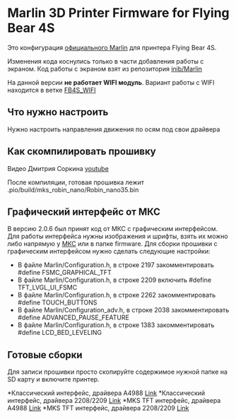 # Marlin 3D Printer Firmware for Flying Bear 4S

Это конфигурация [официального Marlin](https://github.com/MarlinFirmware/Marlin) для принтера Flying Bear 4S.

 Изменения кода коснулись только в части добавления работы с экраном. Код работы с экраном взят из репозитория [inib/Marlin](https://github.com/inib/Marlin)

 На данной версии **не работает WIFI модуль**. Вариант работы с WIFI находится в ветке [FB4S_WIFI](https://github.com/Sergey1560/Marlin_FB4S/tree/FB4S_WIFI)

## Что нужно настроить

Нужно настроить направления движения по осям под свои драйвера

## Как скомпилировать прошивку

Видео Дмитрия Соркина [youtube](https://www.youtube.com/watch?v=HirIZk0rWOQ)

После компиляции, готовая прошивка лежит .pio/build/mks_robin_nano/Robin_nano35.bin

## Графический интерфейс от МКС

В версию 2.0.6 был принят код от МКС с графическим интерфейсом. Для работы интерфейса нужны изображения и шрифты, взять их можно либо напрямую у [МКС](https://github.com/makerbase-mks/Mks-Robin-Nano-Marlin2.0-Firmware/tree/master/Firmware) или в папке firmware.
Для сборки прошивки с графическим интерфейсом нужно сделать следующие настройки:

* В файле Marlin/Configuration.h, в строке 2197 закомментировать #define FSMC_GRAPHICAL_TFT
* В файле Marlin/Configuration.h, в строке 2209 включить #define TFT_LVGL_UI_FSMC
* В файле Marlin/Configuration.h, в строке 2262 закомментировать #define TOUCH_BUTTONS
* В файле Marlin/Configuration_adv.h, в строке 2038 закомментировать #define ADVANCED_PAUSE_FEATURE
* В файле Marlin/Configuration.h, в строке 1383 закомментировать #define LCD_BED_LEVELING

## Готовые сборки

Для записи прошивки просто скопируйте содержимое нужной папке на SD карту и включите принтер.

*Классический интерфейс, драйвера A4988 [Link](./firmware/classic/a4988)
*Классический интерфейс, драйвера 2208/2209 [Link](./firmware/classic/2208)
*MKS TFT интерфейс, драйвера A4988 [Link](./firmware/mks_tft/2208)
*MKS TFT интерфейс, драйвера 2208/2209 [Link](./firmware/mks_tft/2208)
